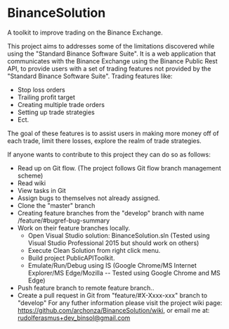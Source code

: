 # BinanceSolution
A toolkit to improve trading on the Binance Exchange.

This project aims to addresses some of the limitations discovered while using the "Standard Binance Software Suite". It is a web application that communicates with the Binance Exchange using the Binance Public Rest API, to provide users with a set of trading features not provided by the "Standard Binance Software Suite".
Trading features like:
- Stop loss orders
- Trailing profit target
- Creating multiple trade orders
- Setting up trade strategies
- Ect.

The goal of these features is to assist users in making more money off of each trade, limit there losses, explore the realm of trade strategies.

If anyone wants to contribute to this project they can do so as follows:
- Read up on Git flow. (The project follows Git flow branch management scheme)
- Read wiki
- View tasks in Git
- Assign bugs to themselves not already assigned.
- Clone the "master" branch
- Creating feature branches from the "develop" branch with name /feature/#bugref-bug-summary
- Work on their feature branches locally.
   - Open Visual Studio solution: BinanceSolution.sln (Tested using Visual Studio Professional 2015 but should work on others)
   - Execute Clean Solution from right click menu.
   - Build project PublicAPIToolkit.
   - Emulate/Run/Debug using IS (Google Chrome/MS Internet Explorer/MS Edge/Mozilla -- Tested using Google Chrome and MS Edge)
- Push feature branch to remote feature branch..
- Create a pull request in Git from "feature/#X-Xxxx-xxx" branch to "develop"
For any futher information please visit the project wiki page: https://github.com/archonza/BinanceSolution/wiki, or email me at: rudolferasmus+dev_binsol@gmail.com
